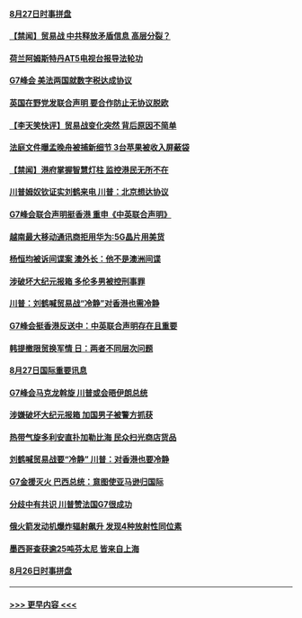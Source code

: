 #### [8月27日时事拼盘](../pages/prog202/a102652847.md?t=08280144) 
#### [【禁闻】贸易战 中共释放矛盾信息 高层分裂？](../pages/prog202/a102652828.md?t=08280144) 
#### [荷兰阿姆斯特丹AT5电视台报导法轮功](../pages/prog202/a102652793.md?t=08280144) 
#### [G7峰会 美法两国就数字税达成协议](../pages/prog202/a102652765.md?t=08280144) 
#### [英国在野党发联合声明 要合作防止无协议脱欧](../pages/prog202/a102652731.md?t=08280144) 
#### [【李天笑快评】贸易战变化突然 背后原因不简单](../pages/prog202/a102652744.md?t=08280144) 
#### [法庭文件曝孟晚舟被捕新细节 3台苹果被收入屏蔽袋](../pages/prog202/a102652719.md?t=08280144) 
#### [【禁闻】港府掌握智慧灯柱 监控港民无所不在](../pages/prog202/a102652683.md?t=08280144) 
#### [川普姆奴钦证实刘鹤来电 川普：北京想达协议](../pages/prog202/a102652636.md?t=08280144) 
#### [G7峰会联合声明挺香港 重申《中英联合声明》](../pages/prog202/a102652627.md?t=08280144) 
#### [越南最大移动通讯商拒用华为:5G晶片用美货](../pages/prog202/a102652582.md?t=08280144) 
#### [杨恒均被诉间谍案 澳外长：他不是澳洲间谍](../pages/prog202/a102652586.md?t=08280144) 
#### [涉破坏大纪元报箱 多伦多男被控刑事罪](../pages/prog202/a102652375.md?t=08280144) 
#### [川普：刘鹤喊贸易战“冷静”对香港也需冷静](../pages/prog202/a102652368.md?t=08280144) 
#### [G7峰会挺香港反送中：中英联合声明存在且重要](../pages/prog202/a102652384.md?t=08280144) 
#### [韩提撤限贸换军情 日：两者不同层次问题](../pages/prog202/a102652294.md?t=08280144) 
#### [8月27日国际重要讯息](../pages/prog202/a102652364.md?t=08280144) 
#### [G7峰会马克龙斡旋 川普或会晤伊朗总统](../pages/prog202/a102652347.md?t=08280144) 
#### [涉嫌破坏大纪元报箱 加国男子被警方抓获](../pages/prog202/a102652338.md?t=08280144) 
#### [热带气旋多利安直扑加勒比海 民众扫光商店货品](../pages/prog202/a102652272.md?t=08280144) 
#### [刘鹤喊贸易战要“冷静” 川普：对香港也要冷静](../pages/prog202/a102652189.md?t=08280144) 
#### [G7金援灭火 巴西总统：意图使亚马逊归国际](../pages/prog202/a102652208.md?t=08280144) 
#### [分歧中有共识 川普赞法国G7很成功](../pages/prog202/a102652102.md?t=08280144) 
#### [俄火箭发动机爆炸辐射飙升 发现4种放射性同位素](../pages/prog202/a102652065.md?t=08280144) 
#### [墨西哥查获逾25吨芬太尼 皆来自上海](../pages/prog202/a102652044.md?t=08280144) 
#### [8月26日时事拼盘](../pages/prog202/a102652068.md?t=08280144) 

----
#### [ >>> 更早内容 <<< ](../indexes/prog202-earlier.md)
